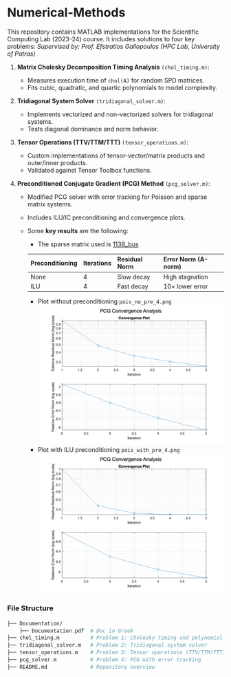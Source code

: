 # Numerical-Methods
This repository contains MATLAB implementations for the Scientific Computing Lab (2023-24) course. It includes solutions to four key problems:
*Supervised by: Prof. Efstratios Gallopoulos (HPC Lab, University of Patras)*  

1. **Matrix Cholesky Decomposition Timing Analysis** `(chol_timing.m)`:
   - Measures execution time of `chol(A)` for random SPD matrices.
   - Fits cubic, quadratic, and quartic polynomials to model complexity.

2. **Tridiagonal System Solver** `(tridiagonal_solver.m)`:
   - Implements vectorized and non-vectorized solvers for tridiagonal systems.
   - Tests diagonal dominance and norm behavior.
  
3. **Tensor Operations (TTV/TTM/TTT)** `(tensor_operations.m)`:
   - Custom implementations of tensor-vector/matrix products and outer/inner products.
   - Validated against Tensor Toolbox functions.
  
4. **Preconditioned Conjugate Gradient (PCG) Method** `(pcg_solver.m)`:
   - Modified PCG solver with error tracking for Poisson and sparse matrix systems.
   - Includes ILU/IC preconditioning and convergence plots.
   - Some **key results** are the following:
     - The sparse matrix used is [1138_bus](https://sparse.tamu.edu/HB/1138_bus)

      | Preconditioning    | Iterations | Residual Norm | Error Norm (A-norm) |
      | ------------------ | ---------- | ------------- | ------------------- |
      | None               | 4          | Slow decay    | High stagnation     |
      | ILU                | 4          | Fast decay    | 10× lower error     |

     - Plot without preconditioning `pois_no_pre_4.png`
       ![No preconditioning](Documentation/pois_no_pre_4.png)
     - Plot with ILU preconditioning `pois_with_pre_4.png`
       ![With preconditioning](Documentation/pois_with_pre_4.png)


### File Structure

```bash
├── Documentation/
    ├── Documentation.pdf  # Doc in Greek
├── chol_timing.m          # Problem 1: Cholesky timing and polynomial fitting  
├── tridiagonal_solver.m   # Problem 2: Tridiagonal system solver  
├── tensor_operations.m    # Problem 3: Tensor operations (TTV/TTM/TTT)  
├── pcg_solver.m           # Problem 4: PCG with error tracking  
├── README.md              # Repository overview  
```
